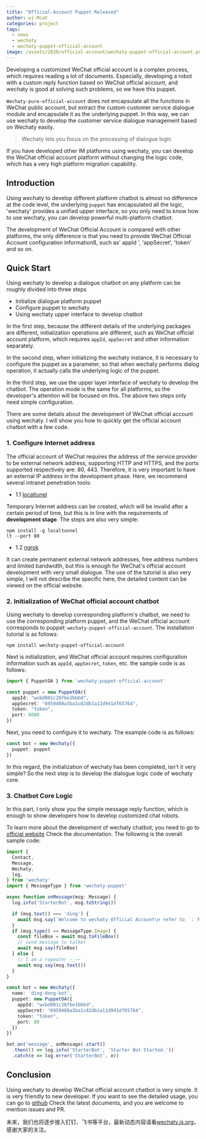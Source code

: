 ```yaml
---
title: "Official-Account Puppet Released"
author: wj-Mcat
categories: project
tags:
  - news
  - wechaty
  - wechaty-puppet-official-account
image: /assets/2020/official-account/wechaty-puppet-official-account.png
---
```


Developing a customized WeChat official account is a complex process, which requires reading a lot of documents. Especially, developing a robot with a custom reply function based on WeChat official account, and wechaty is good at solving such problems, so we have this puppet.

`Wechaty-pure-official-account` does not encapsulate all the functions in WeChat public account, but extract the custom customer service dialogue module and encapsulate it as the underlying puppet. In this way, we can use wechaty to develop the customer service dialogue management based on Wechaty easily.

> Wechaty lets you focus on the processing of dialogue logic

If you have developed other IM platforms using wechaty, you can develop the WeChat official account platform without changing the logic code, which has a very high platform migration capability.

## Introduction

Using wechaty to develop different platform chatbot is almost no difference at the code level, the underlying `puppet` has encapsulated all the logic, 'wechaty' provides a unified upper interface, so you only need to know how to use wechaty, you can develop powerful multi-platform chatbot.

The development of WeChat Official Account is compared with other platforms, the only difference is that you need to provide WeChat Official Account configuration informationß, such as' appId ', 'appSecret', 'token' and so on.

## Quick Start

Using wechaty to develop a dialogue chatbot on any platform can be roughly divided into three steps

- Initialize dialogue platform puppet
- Configure puppet to wechaty
- Using wechaty upper interface to develop chatbot

In the first step, because the different details of the underlying packages are different, initialization operations are different, such as WeChat official account platform, which requires `appId`, `appSecret` and other information separately.

In the second step, when initializing the wechaty instance, it is necessary to configure the puppet as a parameter, so that when wechaty performs dialog operation, it actually calls the underlying logic of the puppet.

In the third step, we use the upper layer interface of wechaty to develop the chatbot. The operation mode is the same for all platforms, so the developer's attention will be focused on this. The above two steps only need simple configuration.

There are some details about the development of WeChat official account using wechaty. I will show you how to quickly get the official account chatbot with a few code.

### 1. Configure Internet address

The official account of WeChat requires the address of the service provider to be external network address, supporting HTTP and HTTPS, and the ports supported respectively are: 80, 443. Therefore, it is very important to have an external IP address in the development phase. Here, we recommend several intranet penetration tools:

- 1.1 [localtunel](https://localtunnel.github.io/www/)

Temporary Internet address can be created, which will be invalid after a certain period of time, but this is in line with the requirements of **development stage**. The steps are also very simple:

```shell script
npm install -g localtunnel
lt --port 80
```

- 1.2 [ngrok](https://www.npmjs.com/package/ngrok)

It can create permanent external network addresses, free address numbers and limited bandwidth, but this is enough for WeChat's official account development with very small dialogue. The use of the tutorial is also very simple, I will not describe the specific here, the detailed content can be viewed on the official website.

### 2. Initialization of WeChat official account chatbot

Using wechaty to develop corresponding platform's chatbot, we need to use the corresponding platform puppet, and the WeChat official account corresponds to puppet: `wechaty-puppet-official-account`. The installation tutorial is as follows:

```shell script
npm install wechaty-puppet-official-account
```

Next is initialization, and WeChat official account requires configuration information such as `appId`, `appSecret`, `token`, etc. the sample code is as follows:

```typescript
import { PuppetOA } from 'wechaty-puppet-official-account'

const puppet = new PuppetOA({
  appId: "wxbd801c28fbe1bbbd",
  appSecret: "6959408a3ba1c82db1a11d941df65764",
  token: "token",
  port: 8080
})
```

Next, you need to configure it to wechaty. The example code is as follows:

```typescript
const bot = new Wechaty({
  puppet: puppet
})
```

In this regard, the initialization of wechaty has been completed, isn't it very simple? So the next step is to develop the dialogue logic code of wechaty core.

### 3. Chatbot Core Logic

In this part, I only show you the simple message reply function, which is enough to show developers how to develop customized chat robots.

To learn more about the development of wechaty chatbot, you need to go to [official website](http://wechaty.js.org/docs/introduction/) Check the documentation. The following is the overall sample code:

```typescript
import {
  Contact,
  Message,
  Wechaty,
  log,
} from 'wechaty'
import { MessageType } from 'wechaty-puppet'

async function onMessage(msg: Message) {
  log.info('StarterBot', msg.toString())

  if (msg.text() === 'ding') {
    await msg.say(`Welcome to wechaty Official Account\n refer to  ： http://www.wechaty.js.org 😄😄😄`)
  }
  if (msg.type() == MessageType.Image) {
    const fileBox = await msg.toFileBox()
    // send message to talker
    await msg.say(fileBox)
  } else {
    // I am a repeater ~_~~
    await msg.say(msg.text())
  }
}

const bot = new Wechaty({
  name: 'ding-dong-bot',
  puppet: new PuppetOA({
    appId: "wxbd801c28fbe1bbbd",
    appSecret: "6959408a3ba1c82db1a11d941df65764",
    token: "token",
    port: 80
  })
})

bot.on('message', onMessage).start()
  .then(() => log.info('StarterBot', 'Starter Bot Started.'))
  .catch(e => log.error('StarterBot', e))
```

## Conclusion

Using wechaty to develop WeChat official account chatbot is very simple. It is very friendly to new developer. If you want to see the detailed usage, you can go to [github](https://github.com/wechaty/wechaty-puppet-official-account) Check the latest documents, and you are welcome to mention issues and PR.

未来，我们也将逐步接入钉钉、飞书等平台，最新动态内容请看[wechaty.js.org](http://wechaty.js.org/)，感谢大家的关注。
